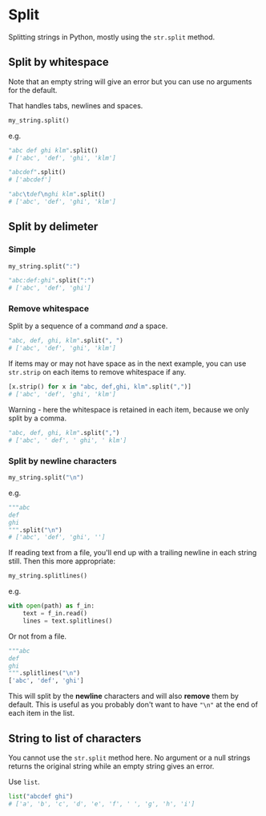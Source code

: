 # Split

Splitting strings in Python, mostly using the `str.split` method.


## Split by whitespace

Note that an empty string will give an error but you can use no arguments for the default.

That handles tabs, newlines and spaces.

```python
my_string.split()
```

e.g.

```python
"abc def ghi klm".split()
# ['abc', 'def', 'ghi', 'klm']
```

```python
"abcdef".split()
# ['abcdef']
```

```python
"abc\tdef\nghi klm".split()
# ['abc', 'def', 'ghi', 'klm']
```


## Split by delimeter

### Simple

```python
my_string.split(":")
```

```python
"abc:def:ghi".split(":")
# ['abc', 'def', 'ghi']
```

### Remove whitespace

Split by a sequence of a command _and_ a space.

```python
"abc, def, ghi, klm".split(", ")
# ['abc', 'def', 'ghi', 'klm']
```

If items may or may not have space as in the next example, you can use `str.strip` on each items to remove whitespace if any.

```python
[x.strip() for x in "abc, def,ghi, klm".split(",")]
# ['abc', 'def', 'ghi', 'klm']
```

Warning - here the whitespace is retained in each item, because we only split by a comma.

```python
"abc, def, ghi, klm".split(",")
# ['abc', ' def', ' ghi', ' klm']
```

### Split by newline characters

```python
my_string.split("\n")
```

e.g.

```python
"""abc
def
ghi
""".split("\n")
# ['abc', 'def', 'ghi', '']
```

If reading text from a file, you'll end up with a trailing newline in each string still. Then this more appropriate:

```python
my_string.splitlines()
```

e.g.

```python
with open(path) as f_in:
    text = f_in.read()
    lines = text.splitlines()
```

Or not from a file.

```python
"""abc
def
ghi
""".splitlines("\n")
['abc', 'def', 'ghi']
```

This will split by the **newline** characters and will also **remove** them by default. This is useful as you probably don't want to have `"\n"` at the end of each item in the list. 


## String to list of characters

You cannot use the `str.split` method here. No argument or a null strings returns the original string while an empty string gives an error.

Use `list`.

```python
list("abcdef ghi")
# ['a', 'b', 'c', 'd', 'e', 'f', ' ', 'g', 'h', 'i']
```
